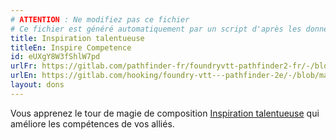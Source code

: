 ```yaml
---
# ATTENTION : Ne modifiez pas ce fichier
# Ce fichier est généré automatiquement par un script d'après les données du module Foundry VTT officiel et de sa traduction
title: Inspiration talentueuse
titleEn: Inspire Competence
id: eUXgY8W3fShlW7pd
urlFr: https://gitlab.com/pathfinder-fr/foundryvtt-pathfinder2-fr/-/blob/master/data/feats/eUXgY8W3fShlW7pd.htm
urlEn: https://gitlab.com/hooking/foundry-vtt---pathfinder-2e/-/blob/master/packs/data/feats.db/inspire-competence.json
layout: dons
---
```

Vous apprenez le tour de magie de composition [Inspiration talentueuse](../sorts/inspiration-talentueuse.html) qui améliore les compétences de vos alliés.
